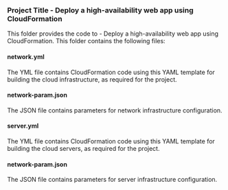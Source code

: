### Project Title - Deploy a high-availability web app using CloudFormation

This folder provides the code to - Deploy a high-availability web app using CloudFormation. This folder contains the following files:

#### network.yml

The YML file contains CloudFormation code using this YAML template for building the cloud infrastructure, as required for the project.

#### network-param.json

The JSON file contains parameters for network infrastructure configuration.

#### server.yml

The YML file contains CloudFormation code using this YAML template for building the cloud servers, as required for the project.

#### network-param.json

The JSON file contains parameters for server infrastructure configuration.
